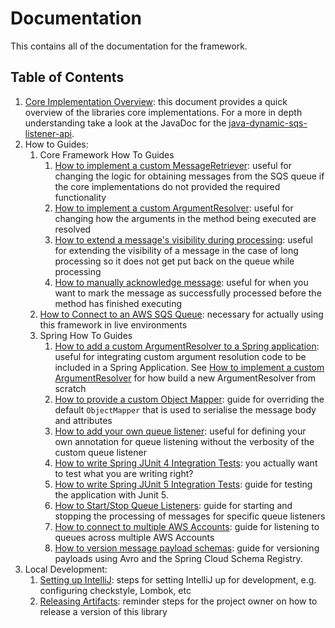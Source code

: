 # Documentation
This contains all of the documentation for the framework.

## Table of Contents

1. [Core Implementation Overview](core-implementations-overview.md): this document provides a quick overview of the libraries core implementations. For a
more in depth understanding take a look at the JavaDoc for the [java-dynamic-sqs-listener-api](../java-dynamic-sqs-listener-api/src/main/java/com/jashmore/sqs).
1. How to Guides:
    1. Core Framework How To Guides
        1. [How to implement a custom MessageRetriever](how-to-guides/core/core-how-to-implement-a-custom-message-retrieval.md): useful for changing the logic
        for obtaining messages from the SQS queue if the core implementations do not provided the required functionality
        1. [How to implement a custom ArgumentResolver](how-to-guides/core/core-how-to-implement-a-custom-argument-resolver.md): useful for changing how the
        arguments in the method being executed are resolved
        1. [How to extend a message's visibility during processing](how-to-guides/core/core-how-to-extend-message-visibility-during-processing.md): useful for
        extending the visibility of a message in the case of long processing so it does not get put back on the queue while processing
        1. [How to manually acknowledge message](how-to-guides/core/core-how-to-mark-message-as-successfully-processed.md): useful for when you want to mark the
        message as successfully processed before the method has finished executing
    1. [How to Connect to an AWS SQS Queue](how-to-guides/how-to-connect-to-aws-sqs-queue.md): necessary for actually using this framework in live environments
    1. Spring How To Guides
        1. [How to add a custom ArgumentResolver to a Spring application](how-to-guides/spring/spring-how-to-add-custom-argument-resolver.md): useful for
        integrating custom argument resolution code to be included in a Spring Application. See [How to implement a custom ArgumentResolver](how-to-guides/core/core-how-to-implement-a-custom-argument-resolver.md)
        for how build a new ArgumentResolver from scratch
        1. [How to provide a custom Object Mapper](how-to-guides/spring/spring-how-to-add-custom-argument-resolver.md): guide for overriding the default
        `ObjectMapper` that is used to serialise the message body and attributes
        1. [How to add your own queue listener](how-to-guides/spring/spring-how-to-add-own-queue-listener.md): useful for defining your own annotation for
        queue listening without the verbosity of the custom queue listener
        1. [How to write Spring JUnit 4 Integration Tests](how-to-guides/spring/spring-how-to-write-junit4-integration-tests.md): you actually want to test what you are
        writing right?
        1. [How to write Spring JUnit 5 Integration Tests](how-to-guides/spring/spring-how-to-write-junit5-integration-tests.md): guide for testing the
        application with Junit 5.
        1. [How to Start/Stop Queue Listeners](how-to-guides/spring/spring-how-to-start-stop-queue-listeners.md): guide for starting and stopping the
        processing of messages for specific queue listeners
        1. [How to connect to multiple AWS Accounts](how-to-guides/spring/spring-how-to-connect-to-multiple-aws-accounts.md): guide for listening to queues
        across multiple AWS Accounts
        1. [How to version message payload schemas](how-to-guides/spring/spring-how-to-version-payload-schemas-using-spring-cloud-schema-registry.md): guide
        for versioning payloads using Avro and the Spring Cloud Schema Registry.
1. Local Development:
    1. [Setting up IntelliJ](local-development/setting-up-intellij.md): steps for setting IntelliJ up for development,
    e.g. configuring checkstyle, Lombok, etc
    1. [Releasing Artifacts](local-development/release-artifact.md): reminder steps for the project owner on how to
    release a version of this library
   
